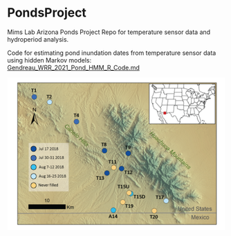 # PondsProject
Mims Lab Arizona Ponds Project Repo for temperature sensor data and hydroperiod analysis. 

Code for estimating pond inundation dates from temperature sensor data using hidden Markov models: [Gendreau_WRR_2021_Pond_HMM_R_Code.md](Gendreau_WRR_2021_Pond_HMM_R_Code.md) 

![](Figures/Gendreauetal_Figure1.png)


